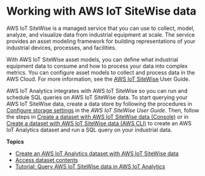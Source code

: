 # Working with AWS IoT SiteWise data<a name="dataset-itsw"></a>

AWS IoT SiteWise is a managed service that you can use to collect, model, analyze, and visualize data from industrial equipment at scale\. The service provides an asset modeling framework for building representations of your industrial devices, processes, and facilities\.

With AWS IoT SiteWise asset models, you can define what industrial equipment data to consume and how to process your data into complex metrics\. You can configure asset models to collect and process data in the AWS Cloud\. For more information, see the [AWS IoT SiteWise](https://docs.aws.amazon.com/iot-sitewise/latest/userguide/what-is-sitewise.html) User Guide\.

AWS IoT Analytics integrates with AWS IoT SiteWise so you can run and schedule SQL queries on AWS IoT SiteWise data\. To start querying your AWS IoT SiteWise data, create a data store by following the procedures in [Configure storage settings](https://docs.aws.amazon.com/iot-sitewise/latest/userguide/configure-storage.html) in the *AWS IoT SiteWise User Guide*\. Then, follow the steps in [Create a dataset with AWS IoT SiteWise data \(Console\)](create-dataset-itsw-console.md) or in [Create a dataset with AWS IoT SiteWise data \(AWS CLI\)](create-dataset-itsw-cli.md) to create an AWS IoT Analytics dataset and run a SQL query on your industrial data\. 

**Topics**
+ [Create an AWS IoT Analytics dataset with AWS IoT SiteWise data](create-dataset-mls.md)
+ [Access dataset contents](dataset-results-itsw.md)
+ [Tutorial: Query AWS IoT SiteWise data in AWS IoT Analytics](tutorial-query-mls.md)